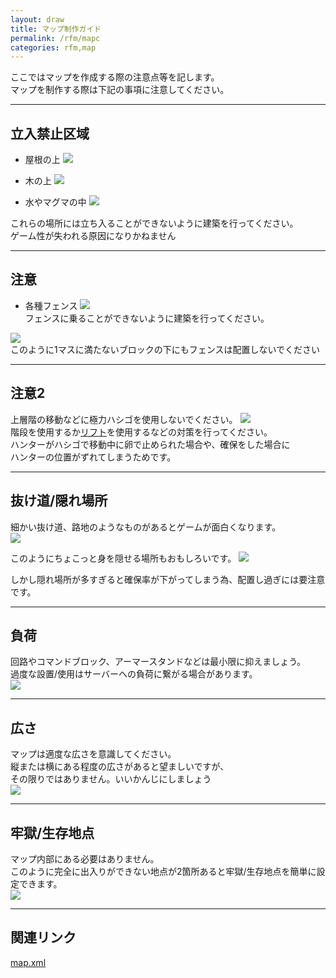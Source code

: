 ```yaml
---
layout: draw
title: マップ制作ガイド
permalink: /rfm/mapc
categories: rfm,map
---
```


ここではマップを作成する際の注意点等を記します。<br>
マップを制作する際は下記の事項に注意してください。<br>

 
----------------------------------------------------
## 立入禁止区域  

 + 屋根の上
<img src="http://web.njj12.net/public/images/rfm/maps/yane1.png"><br>  

 + 木の上
<img src="http://web.njj12.net/public/images/rfm/maps/yane2.png"><br>  

 + 水やマグマの中
<img src="http://web.njj12.net/public/images/rfm/maps/mizu.png"><br>  

これらの場所には立ち入ることができないように建築を行ってください。<br>
ゲーム性が失われる原因になりかねません<br>

----------------------------------------------------
## 注意

 + 各種フェンス
<img src="http://web.njj12.net/public/images/rfm/maps/fence1.png"><br>
フェンスに乗ることができないように建築を行ってください。<br>

<img src="http://web.njj12.net/public/images/rfm/maps/fence2.png"><br>
このように1マスに満たないブロックの下にもフェンスは配置しないでください<br>

----------------------------------------------------
## 注意2

上層階の移動などに極力ハシゴを使用しないでください。
<img src="http://web.njj12.net/public/images/rfm/maps/hasigo.png"><br>
階段を使用するか[リフト](http://web.njj12.net/rfm/update/468#lift)を使用するなどの対策を行ってください。<br>
ハンターがハシゴで移動中に卵で止められた場合や、確保をした場合に<br>
ハンターの位置がずれてしまうためです。<br>

----------------------------------------------------
## 抜け道/隠れ場所

細かい抜け道、路地のようなものがあるとゲームが面白くなります。<br>
<img src="http://web.njj12.net/public/images/rfm/maps/roji.png"><br>

このようにちょこっと身を隠せる場所もおもしろいです。
<img src="http://web.njj12.net/public/images/rfm/maps/kakure1.png"><br>

しかし隠れ場所が多すぎると確保率が下がってしまう為、配置し過ぎには要注意です。<br>

----------------------------------------------------
## 負荷

回路やコマンドブロック、アーマースタンドなどは最小限に抑えましょう。<br>
過度な設置/使用はサーバーへの負荷に繋がる場合があります。<br>
<img src="http://web.njj12.net/public/images/rfm/maps/fuka.png"><br>


----------------------------------------------------
## 広さ

マップは適度な広さを意識してください。<br>
縦または横にある程度の広さがあると望ましいですが、<br>
その限りではありません。いいかんじにしましょう<br>
<img src="http://web.njj12.net/public/images/rfm/maps/hirosa.png"><br>



----------------------------------------------------
## 牢獄/生存地点

マップ内部にある必要はありません。<br>
このように完全に出入りができない地点が2箇所あると牢獄/生存地点を簡単に設定できます。<br>
<img src="http://web.njj12.net/public/images/rfm/maps/jails.png"><br>

----------------------------------------------------
## 関連リンク

[map.xml](http://web.njj12.net/rfm/xml)




